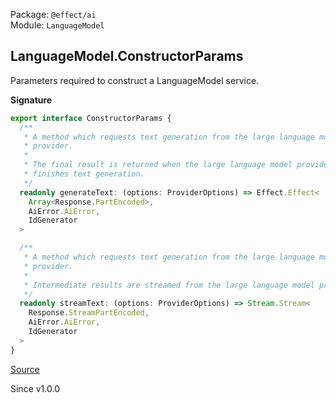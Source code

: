 Package: `@effect/ai`<br />
Module: `LanguageModel`<br />

## LanguageModel.ConstructorParams

Parameters required to construct a LanguageModel service.

**Signature**

```ts
export interface ConstructorParams {
  /**
   * A method which requests text generation from the large language model
   * provider.
   *
   * The final result is returned when the large language model provider
   * finishes text generation.
   */
  readonly generateText: (options: ProviderOptions) => Effect.Effect<
    Array<Response.PartEncoded>,
    AiError.AiError,
    IdGenerator
  >

  /**
   * A method which requests text generation from the large language model
   * provider.
   *
   * Intermediate results are streamed from the large language model provider.
   */
  readonly streamText: (options: ProviderOptions) => Stream.Stream<
    Response.StreamPartEncoded,
    AiError.AiError,
    IdGenerator
  >
}
```

[Source](https://github.com/Effect-TS/effect/tree/main/packages/ai/ai/src/LanguageModel.ts#L524)

Since v1.0.0